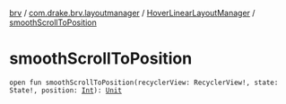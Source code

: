 [brv](../../index.md) / [com.drake.brv.layoutmanager](../index.md) / [HoverLinearLayoutManager](index.md) / [smoothScrollToPosition](./smooth-scroll-to-position.md)

# smoothScrollToPosition

`open fun smoothScrollToPosition(recyclerView: RecyclerView!, state: State!, position: `[`Int`](https://kotlinlang.org/api/latest/jvm/stdlib/kotlin/-int/index.html)`): `[`Unit`](https://kotlinlang.org/api/latest/jvm/stdlib/kotlin/-unit/index.html)